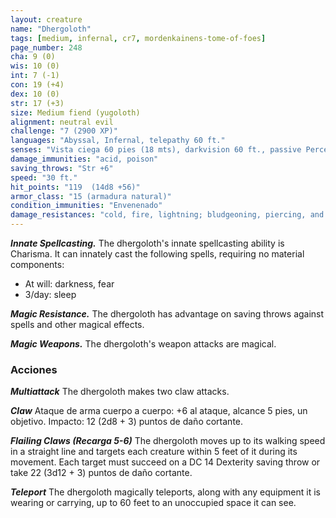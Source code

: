 ```yaml
---
layout: creature
name: "Dhergoloth"
tags: [medium, infernal, cr7, mordenkainens-tome-of-foes]
page_number: 248
cha: 9 (0)
wis: 10 (0)
int: 7 (-1)
con: 19 (+4)
dex: 10 (0)
str: 17 (+3)
size: Medium fiend (yugoloth)
alignment: neutral evil
challenge: "7 (2900 XP)"
languages: "Abyssal, Infernal, telepathy 60 ft."
senses: "Vista ciega 60 pies (18 mts), darkvision 60 ft., passive Perception 10"
damage_immunities: "acid, poison"
saving_throws: "Str +6"
speed: "30 ft."
hit_points: "119  (14d8 +56)"
armor_class: "15 (armadura natural)"
condition_immunities: "Envenenado"
damage_resistances: "cold, fire, lightning; bludgeoning, piercing, and slashing from nonmagical attacks"
---
```


***Innate Spellcasting.*** The dhergoloth's innate spellcasting ability is Charisma. It can innately cast the following spells, requiring no material components:
* At will: darkness, fear
* 3/day: sleep

***Magic Resistance.*** The dhergoloth has advantage on saving throws against spells and other magical effects.

***Magic Weapons.*** The dhergoloth's weapon attacks are magical.

### Acciones

***Multiattack*** The dhergoloth makes two claw attacks.

***Claw*** Ataque de arma cuerpo a cuerpo: +6 al ataque, alcance 5 pies, un objetivo. Impacto: 12 (2d8 + 3) puntos de daño cortante.

***Flailing Claws (Recarga 5-6)*** The dhergoloth moves up to its walking speed in a straight line and targets each creature within 5 feet of it during its movement. Each target must succeed on a DC 14 Dexterity saving throw or take 22 (3d12 + 3) puntos de daño cortante.

***Teleport*** The dhergoloth magically teleports, along with any equipment it is wearing or carrying, up to 60 feet to an unoccupied space it can see.